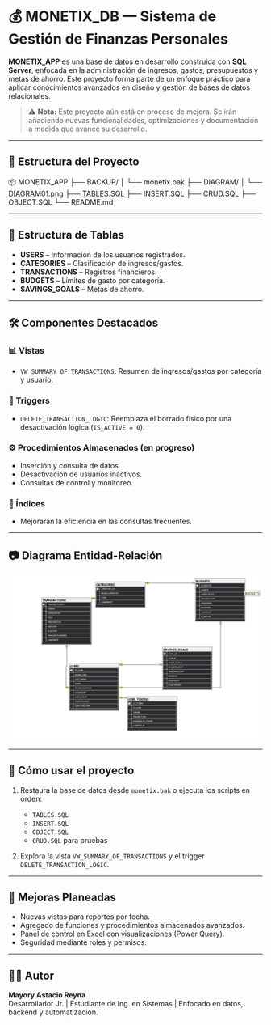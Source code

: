 # 💰 MONETIX_DB — Sistema de Gestión de Finanzas Personales

**MONETIX_APP** es una base de datos en desarrollo construida con **SQL Server**, enfocada en la administración de ingresos, gastos, presupuestos y metas de ahorro. Este proyecto forma parte de un enfoque práctico para aplicar conocimientos avanzados en diseño y gestión de bases de datos relacionales.

> ⚠️ **Nota:** Este proyecto aún está en proceso de mejora. Se irán añadiendo nuevas funcionalidades, optimizaciones y documentación a medida que avance su desarrollo.

---

## 📁 Estructura del Proyecto
📦 MONETIX_APP ├── BACKUP/ │ └── monetix.bak ├── DIAGRAM/ │ └── DIAGRAM01.png ├── TABLES.SQL ├── INSERT.SQL ├── CRUD.SQL ├── OBJECT.SQL └── README.md

---

## 🧱 Estructura de Tablas

- **USERS** – Información de los usuarios registrados.
- **CATEGORIES** – Clasificación de ingresos/gastos.
- **TRANSACTIONS** – Registros financieros.
- **BUDGETS** – Límites de gasto por categoría.
- **SAVINGS_GOALS** – Metas de ahorro.

---

## 🛠️ Componentes Destacados

### 📊 Vistas

- `VW_SUMMARY_OF_TRANSACTIONS`: Resumen de ingresos/gastos por categoría y usuario.

### 🔄 Triggers

- `DELETE_TRANSACTION_LOGIC`: Reemplaza el borrado físico por una desactivación lógica (`IS_ACTIVE = 0`).

### ⚙️ Procedimientos Almacenados (en progreso)

- Inserción y consulta de datos.
- Desactivación de usuarios inactivos.
- Consultas de control y monitoreo.

### 🧠 Índices

- Mejorarán la eficiencia en las consultas frecuentes.

---

## 📷 Diagrama Entidad-Relación

![ER Diagram](./DIAGRAM/DIAGRAM01.png)

---

## 🚀 Cómo usar el proyecto

1. Restaura la base de datos desde `monetix.bak` o ejecuta los scripts en orden:
   - `TABLES.SQL`
   - `INSERT.SQL`
   - `OBJECT.SQL`
   - `CRUD.SQL` para pruebas

2. Explora la vista `VW_SUMMARY_OF_TRANSACTIONS` y el trigger `DELETE_TRANSACTION_LOGIC`.

---

## 🔧 Mejoras Planeadas

- Nuevas vistas para reportes por fecha.
- Agregado de funciones y procedimientos almacenados avanzados.
- Panel de control en Excel con visualizaciones (Power Query).
- Seguridad mediante roles y permisos.

---

## 👩‍💻 Autor

**Mayory Astacio Reyna**  
Desarrollador Jr. | Estudiante de Ing. en Sistemas | Enfocado en datos, backend y automatización.


